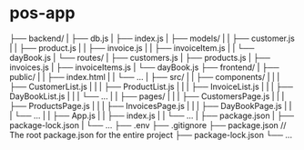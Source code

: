 # pos-app

├── backend/
|    ├── db.js
|    ├── index.js
|    ├── models/
|    |    ├── customer.js
|    |    ├── product.js
|    |    ├── invoice.js
|    |    ├── invoiceItem.js
|    |    └── dayBook.js
|    └── routes/
|         ├── customers.js
|         ├── products.js
|         ├── invoices.js
|         ├── invoiceItems.js
|         └── dayBook.js
├── frontend/
|    ├── public/
|    |    ├── index.html
|    |    └── ...
|    ├── src/
|    |    ├── components/
|    |    |    ├── CustomerList.js
|    |    |    ├── ProductList.js
|    |    |    ├── InvoiceList.js
|    |    |    ├── DayBookList.js
|    |    |    └── ...
|    |    ├── pages/
|    |    |    ├── CustomersPage.js
|    |    |    ├── ProductsPage.js
|    |    |    ├── InvoicesPage.js
|    |    |    ├── DayBookPage.js
|    |    |    └── ...
|    |    ├── App.js
|    |    ├── index.js
|    |    └── ...
|    ├── package.json
|    ├── package-lock.json
|    └── ...
├── .env
├── .gitignore
├── package.json   // The root package.json for the entire project
├── package-lock.json
└── ...
